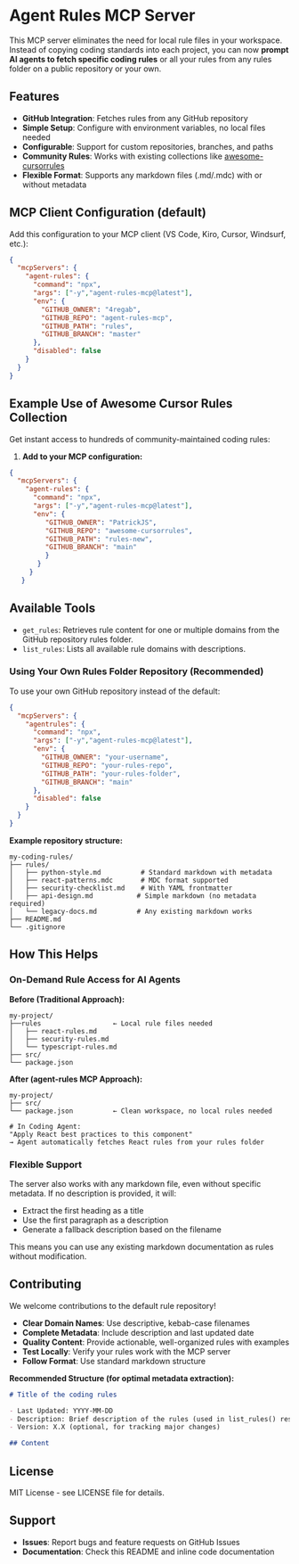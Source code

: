 # Agent Rules MCP Server

This MCP server eliminates the need for local rule files in your workspace. Instead of copying coding standards into each project, you can now **prompt AI agents to fetch specific coding rules** or all your rules from any rules folder on a public repository or your own.

## Features

- **GitHub Integration**: Fetches rules from any GitHub repository 
- **Simple Setup**: Configure with environment variables, no local files needed
- **Configurable**: Support for custom repositories, branches, and paths
- **Community Rules**: Works with existing collections like [awesome-cursorrules](https://github.com/PatrickJS/awesome-cursorrules)
- **Flexible Format**: Supports any markdown files (.md/.mdc) with or without metadata

## MCP Client Configuration (default)

Add this configuration to your MCP client (VS Code, Kiro, Cursor, Windsurf, etc.):

```json
{
  "mcpServers": {
    "agent-rules": {
      "command": "npx",
      "args": ["-y","agent-rules-mcp@latest"],
      "env": {
        "GITHUB_OWNER": "4regab",
        "GITHUB_REPO": "agent-rules-mcp",
        "GITHUB_PATH": "rules",
        "GITHUB_BRANCH": "master"
      },
      "disabled": false
    }
  }
}
```

## **Example Use of Awesome Cursor Rules Collection**

Get instant access to hundreds of community-maintained coding rules:

1. **Add to your MCP configuration:**
```json
{
  "mcpServers": {
    "agent-rules": {
      "command": "npx",
      "args": ["-y","agent-rules-mcp@latest"],
      "env": {
         "GITHUB_OWNER": "PatrickJS",
         "GITHUB_REPO": "awesome-cursorrules",
         "GITHUB_PATH": "rules-new",
         "GITHUB_BRANCH": "main"
         }
       }
     }
   }
```

## Available Tools

-  `get_rules`: Retrieves rule content for one or multiple domains from the GitHub repository rules folder.
-  `list_rules`: Lists all available rule domains with descriptions.

### Using Your Own Rules Folder Repository  (Recommended)

To use your own GitHub repository instead of the default:

```json
{
  "mcpServers": {
    "agentrules": {
      "command": "npx",
      "args": ["-y","agent-rules-mcp@latest"],
      "env": {
        "GITHUB_OWNER": "your-username",
        "GITHUB_REPO": "your-rules-repo",
        "GITHUB_PATH": "your-rules-folder",
        "GITHUB_BRANCH": "main"
      },
      "disabled": false
    }
  }
}
```

**Example repository structure:**

```
my-coding-rules/
├── rules/
│   ├── python-style.md          # Standard markdown with metadata
│   ├── react-patterns.mdc       # MDC format supported
│   ├── security-checklist.md    # With YAML frontmatter
│   ├── api-design.md           # Simple markdown (no metadata required)
│   └── legacy-docs.md          # Any existing markdown works
├── README.md
└── .gitignore
```

## How This Helps

### On-Demand Rule Access for AI Agents

**Before (Traditional Approach):**

```
my-project/
├──rules                  ← Local rule files needed
│   ├── react-rules.md
│   ├── security-rules.md
│   └── typescript-rules.md
├── src/
└── package.json
```

**After (agent-rules MCP Approach):**

```
my-project/
├── src/
└── package.json          ← Clean workspace, no local rules needed

# In Coding Agent:
"Apply React best practices to this component"
→ Agent automatically fetches React rules from your rules folder
```

### **Flexible Support**

The server also works with any markdown file, even without specific metadata. If no description is provided, it will:
- Extract the first heading as a title
- Use the first paragraph as a description
- Generate a fallback description based on the filename

This means you can use any existing markdown documentation as rules without modification.

## Contributing

We welcome contributions to the default rule repository!

- **Clear Domain Names**: Use descriptive, kebab-case filenames
- **Complete Metadata**: Include description and last updated date
- **Quality Content**: Provide actionable, well-organized rules with examples
- **Test Locally**: Verify your rules work with the MCP server
- **Follow Format**: Use standard markdown structure

**Recommended Structure (for optimal metadata extraction):**

```markdown
# Title of the coding rules

- Last Updated: YYYY-MM-DD
- Description: Brief description of the rules (used in list_rules() responses)
- Version: X.X (optional, for tracking major changes)

## Content 
```

## License

MIT License - see LICENSE file for details.

## Support

- **Issues**: Report bugs and feature requests on GitHub Issues
- **Documentation**: Check this README and inline code documentation
